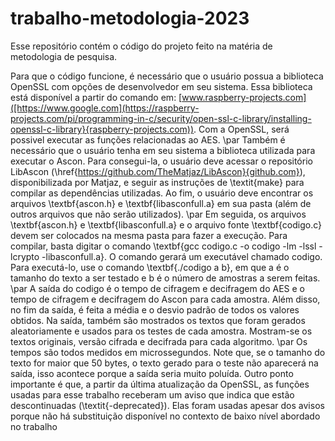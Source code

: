# trabalho-metodologia-2023
Esse repositório contém o código do projeto feito na matéria de metodologia de pesquisa.

Para que o código funcione, é necessário que o usuário possua a biblioteca OpenSSL com opções de desenvolvedor em seu sistema. Essa biblioteca está disponível a partir do comando em: [www.raspberry-projects.com]([https://www.google.com](https://raspberry-projects.com/pi/programming-in-c/security/open-ssl-c-library/installing-openssl-c-library}{raspberry-projects.com)). Com a OpenSSL, será possivel executar as funções relacionadas ao AES.
\par Também é necessário que o usuário tenha em seu sistema a biblioteca utilizada para executar o Ascon. Para consegui-la, o usuário deve acessar o repositório LibAscon (\href{https://github.com/TheMatjaz/LibAscon}{github.com}), disponibilizada por Matjaz, e seguir as instruções de \textit{make} para compilar as dependências utilizadas. Ao fim, o usuário deve encontrar os arquivos \textbf{ascon.h} e \textbf{libasconfull.a} em sua pasta (além de outros arquivos que não serão utilizados).
\par Em seguida, os arquivos \textbf{ascon.h} e \textbf{libasconfull.a} e o arquivo fonte \textbf{codigo.c} devem ser colocados na mesma pasta para fazer a execução. Para compilar, basta digitar o comando \textbf{gcc codigo.c -o codigo -lm -lssl -lcrypto -libasconfull.a}. O comando gerará um executável chamado codigo. Para executá-lo, use o comando \textbf{./codigo a b}, em que a é o tamanho do texto a ser testado e b é o número de amostras a serem feitas.
\par A saída do codigo é o tempo de cifragem e decifragem do AES e o tempo de cifragem e decifragem do Ascon para cada amostra. Além disso, no fim da saída, é feita a média e o desvio padrão de todos os valores obtidos. Na saída, também são mostrados os textos que foram gerados aleatoriamente e usados para os testes de cada amostra. Mostram-se os textos originais, versão cifrada e decifrada para cada algoritmo. 
\par Os tempos são todos medidos em microssegundos. Note que, se o tamanho do texto for maior que 50 bytes, o texto gerado para o teste não aparecerá na saída, isso acontece porque a saída seria muito poluída. Outro ponto importante é que, a partir da última atualização da OpenSSL, as funções usadas para esse trabalho receberam um aviso que indica que estão descontinuadas (\textit{-deprecated}). Elas foram usadas apesar dos avisos porque não há substituição disponível no contexto de baixo nível abordado no trabalho
